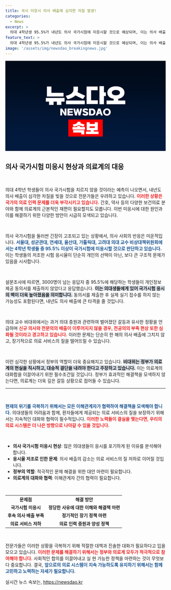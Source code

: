```yaml
---
title: 국시 미응시 의사 배출에 심각한 차질 발생!
categories:
  - News
excerpt: >
  의대 4학년생 95.5%가 내년도 의사 국가시험에 미응시할 것으로 예상되며, 이는 의사 배출에 큰 차질을 초래할 전망이다. 정부와 의료계의 대책이 절실하다!
feature_text: >
  의대 4학년생 95.5%가 내년도 의사 국가시험에 미응시할 것으로 예상되며, 이는 의사 배출에 큰 차질을 초래할 전망이다. 정부와 의료계의 대책이 절실하다!
image: '/assets/img/newsdao_breakingnews.jpg'
---
```


<p><img src="/assets/img/newsdao_breakingnews.jpg" alt="implanttips 속보" /></p>

<h2 data-ke-size="size26">의사 국가시험 미응시 현상과 의료계의 대응</h2>

<p data-ke-size="size16">&nbsp;</p>

<p>의대 4학년 학생들이 의사 국가시험을 치르지 않을 것이라는 예측이 나오면서, 내년도 의사 배출이 심각한 차질을 빚을 것으로 전문가들은 우려하고 있습니다. <b><span style="color: #ee2323;">이러한 상황은 국가의 의료 인력 문제를 더욱 부각시키고 있습니다.</span></b>  간호, 약사 등의 다양한 보건의료 분야와 함께 의료계의 근본적인 재편이 필요할지도 모릅니다. 이번 미응시에 대한 원인과 이를 해결하기 위한 다양한 방안이 시급히 모색되고 있습니다.</p>

<p data-ke-size="size16">&nbsp;</p>

<p>의사 국가시험을 둘러싼 긴장이 고조되고 있는 상황에서, 의사 사회의 반응은 미온적입니다. <b><span style="color: #1a5490;">서울대, 성균관대, 연세대, 울산대, 가톨릭대, 고려대 의대 교수 비상대책위원회에서는 4학년 학생들 중 95.5% 이상이 국가시험에 미응시할 것으로 판단하고 있습니다.</span></b> 이는 학생들의 저조한 시험 응시율이 단순히 개인의 선택이 아닌, 보다 큰 구조적 문제가 있음을 시사합니다.</p>

<p data-ke-size="size16">&nbsp;</p>

<p>설문조사에 따르면, 3000명이 넘는 응답자 중 95.5%에 해당하는 학생들이 개인정보 제공 동의서를 제출하지 않았다고 응답했습니다. <b><span style="background-color: #21538527;">이는 의대생들에게 있어 국가시험 응시의 벽이 더욱 높아졌음을 의미합니다.</span></b> 동의서를 제출한 후 실제 실기 접수를 하지 않는 가능성도 포함된다면, 내년도 의사 배출에 큰 타격을 줄 것입니다.</p>

<p data-ke-size="size16">&nbsp;</p>

<p>의대 교수 비대위에서는 과거 의대 증원과 관련하여 벌어졌던 갈등과 유사한 정황을 언급하며 <b><span style="color: #ee2323;">신규 의사와 전문의의 배출이 이루어지지 않을 경우, 전공의의 부족 현상 또한 심화될 것이라고 경고하고 있습니다.</span></b> 이러한 문제는 단순히 한 해의 의사 배출에 그치지 않고, 장기적으로 의료 서비스의 질을 떨어뜨릴 수 있습니다.</p>

<p data-ke-size="size16">&nbsp;</p>

<p>이런 심각한 상황에서 정부의 역할이 더욱 중요해지고 있습니다. <b><span style="background-color: #21538527;">비대위는 정부가 의료계의 현실을 직시하고, 대승적 결단을 내려야 한다고 주장하고 있습니다.</span></b> 이는 의료계의 대화합을 이끌어내기 위한 필수조건일 것입니다. 정부가 효과적인 해결책을 모색하지 않는다면, 의료계는 더욱 깊은 갈등 상황으로 접어들 수 있습니다.</p>

<hr>

<p data-ke-size="size16">&nbsp;</p> 

<p><b><span style="color: #1a5490;">현재의 위기를 극복하기 위해서는 모든 이해관계자가 협력하여 해결책을 모색해야 합니다.</span></b> 의대생들의 어려움과 함께, 환자들에게 제공되는 의료 서비스의 질을 보장하기 위해서는 지속적인 대화와 협력이 필수적입니다. <b><span style="color: #ee2323;">이러한 노력들이 결실을 맺는다면, 우리의 의료 시스템은 더 나은 방향으로 나아갈 수 있을 것입니다.</span></b> </p>

<p data-ke-size="size16">&nbsp;</p> 

<ul>
  <li><b>의사 국가시험 미응시 현상</b>: 많은 의대생들이 응시를 포기하게 된 이유를 분석해야 합니다.</li>
  <li><b>응시율 저조로 인한 문제</b>: 의사 배출의 감소는 의료 서비스의 질 저하로 이어질 것입니다.</li>
  <li><b>정부의 역할</b>: 적극적인 문제 해결을 위한 대안 마련이 필요합니다.</li>
  <li><b>의료계의 대화와 협력</b>: 이해관계자 간의 협력이 필요합니다.</li>
</ul>

<p data-ke-size="size16">&nbsp;</p>

<table>
  <tr>
    <td style="text-align: center; height: 17px;"><b>문제점</b></td>
    <td style="text-align: center; height: 17px;"><b>해결 방안</b></td>
  </tr>
  <tr>
    <td style="text-align: center; height: 17px;"><b>국가시험 미응시</b></td>
    <td style="text-align: center; height: 17px;"><b>정당한 사유에 대한 이해와 해결책 마련</b></td>
  </tr>
  <tr>
    <td style="text-align: center; height: 17px;"><b>후속 의사 배출 부족</b></td>
    <td style="text-align: center; height: 17px;"><b>정기적인 장기 정책 마련</b></td>
  </tr>
  <tr>
    <td style="text-align: center; height: 17px;"><b>의료 서비스 저하</b></td>
    <td style="text-align: center; height: 17px;"><b>의료 인력 증원과 양성 정책</b></td>
  </tr>
</table>

<p data-ke-size="size16">&nbsp;</p>

<p>전문가들은 이러한 상황을 극복하기 위해 적절한 대책과 진솔한 대화가 필요하다고 입을모으고 있습니다. <b><span style="color: #ee2323;">이러한 문제를 해결하기 위해서는 정부와 의료계 모두가 적극적으로 참여해야 합니다.</span></b> 사회적인 합의를 이끌어내고 실 현 가능한 정책을 마련하는 것이 무엇보다 중요합니다. 결국, <b><span style="color: #1a5490;">앞으로의 의료 시스템이 지속 가능하도록 유지하기 위해서는 함께 고민하고 노력하는 자세가 필요합니다.</span></b></p>
실시간 뉴스 속보는, <a href="https://newsdao.kr" rel="dofollow">https://newsdao.kr</a>


